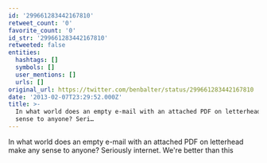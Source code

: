 ```yaml
---
id: '299661283442167810'
retweet_count: '0'
favorite_count: '0'
id_str: '299661283442167810'
retweeted: false
entities:
  hashtags: []
  symbols: []
  user_mentions: []
  urls: []
original_url: https://twitter.com/benbalter/status/299661283442167810
date: '2013-02-07T23:29:52.000Z'
title: >-
  In what world does an empty e-mail with an attached PDF on letterhead make any
  sense to anyone? Seri…
---
```


In what world does an empty e-mail with an attached PDF on letterhead make any sense to anyone? Seriously internet. We're better than this